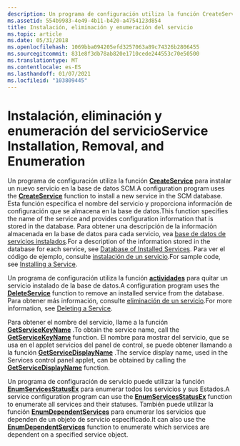 ```yaml
---
description: Un programa de configuración utiliza la función CreateService para instalar un nuevo servicio en la base de datos SCM.
ms.assetid: 554b9983-4e49-4b11-b420-a4754123d854
title: Instalación, eliminación y enumeración del servicio
ms.topic: article
ms.date: 05/31/2018
ms.openlocfilehash: 1069bba094205efd3257063a89c74326b2806455
ms.sourcegitcommit: 831e8f3db78ab820e1710cede244553c70e50500
ms.translationtype: MT
ms.contentlocale: es-ES
ms.lasthandoff: 01/07/2021
ms.locfileid: "103809445"
---
```

# <a name="service-installation-removal-and-enumeration"></a><span data-ttu-id="a039c-103">Instalación, eliminación y enumeración del servicio</span><span class="sxs-lookup"><span data-stu-id="a039c-103">Service Installation, Removal, and Enumeration</span></span>

<span data-ttu-id="a039c-104">Un programa de configuración utiliza la función [**CreateService**](/windows/desktop/api/Winsvc/nf-winsvc-createservicea) para instalar un nuevo servicio en la base de datos SCM.</span><span class="sxs-lookup"><span data-stu-id="a039c-104">A configuration program uses the [**CreateService**](/windows/desktop/api/Winsvc/nf-winsvc-createservicea) function to install a new service in the SCM database.</span></span> <span data-ttu-id="a039c-105">Esta función especifica el nombre del servicio y proporciona información de configuración que se almacena en la base de datos.</span><span class="sxs-lookup"><span data-stu-id="a039c-105">This function specifies the name of the service and provides configuration information that is stored in the database.</span></span> <span data-ttu-id="a039c-106">Para obtener una descripción de la información almacenada en la base de datos para cada servicio, vea [base de datos de servicios instalados](database-of-installed-services.md).</span><span class="sxs-lookup"><span data-stu-id="a039c-106">For a description of the information stored in the database for each service, see [Database of Installed Services](database-of-installed-services.md).</span></span> <span data-ttu-id="a039c-107">Para ver el código de ejemplo, consulte [instalación de un servicio](installing-a-service.md).</span><span class="sxs-lookup"><span data-stu-id="a039c-107">For sample code, see [Installing a Service](installing-a-service.md).</span></span>

<span data-ttu-id="a039c-108">Un programa de configuración utiliza la función [**actividades**](/windows/desktop/api/Winsvc/nf-winsvc-deleteservice) para quitar un servicio instalado de la base de datos.</span><span class="sxs-lookup"><span data-stu-id="a039c-108">A configuration program uses the [**DeleteService**](/windows/desktop/api/Winsvc/nf-winsvc-deleteservice) function to remove an installed service from the database.</span></span> <span data-ttu-id="a039c-109">Para obtener más información, consulte [eliminación de un servicio](deleting-a-service.md).</span><span class="sxs-lookup"><span data-stu-id="a039c-109">For more information, see [Deleting a Service](deleting-a-service.md).</span></span>

<span data-ttu-id="a039c-110">Para obtener el nombre del servicio, llame a la función [**GetServiceKeyName**](/windows/desktop/api/Winsvc/nf-winsvc-getservicekeynamea) .</span><span class="sxs-lookup"><span data-stu-id="a039c-110">To obtain the service name, call the [**GetServiceKeyName**](/windows/desktop/api/Winsvc/nf-winsvc-getservicekeynamea) function.</span></span> <span data-ttu-id="a039c-111">El nombre para mostrar del servicio, que se usa en el applet servicios del panel de control, se puede obtener llamando a la función [**GetServiceDisplayName**](/windows/desktop/api/Winsvc/nf-winsvc-getservicedisplaynamea) .</span><span class="sxs-lookup"><span data-stu-id="a039c-111">The service display name, used in the Services control panel applet, can be obtained by calling the [**GetServiceDisplayName**](/windows/desktop/api/Winsvc/nf-winsvc-getservicedisplaynamea) function.</span></span>

<span data-ttu-id="a039c-112">Un programa de configuración de servicio puede utilizar la función [**EnumServicesStatusEx**](/windows/desktop/api/Winsvc/nf-winsvc-enumservicesstatusexa) para enumerar todos los servicios y sus Estados.</span><span class="sxs-lookup"><span data-stu-id="a039c-112">A service configuration program can use the [**EnumServicesStatusEx**](/windows/desktop/api/Winsvc/nf-winsvc-enumservicesstatusexa) function to enumerate all services and their statuses.</span></span> <span data-ttu-id="a039c-113">También puede utilizar la función [**EnumDependentServices**](/windows/desktop/api/Winsvc/nf-winsvc-enumdependentservicesa) para enumerar los servicios que dependen de un objeto de servicio especificado.</span><span class="sxs-lookup"><span data-stu-id="a039c-113">It can also use the [**EnumDependentServices**](/windows/desktop/api/Winsvc/nf-winsvc-enumdependentservicesa) function to enumerate which services are dependent on a specified service object.</span></span>

 

 



